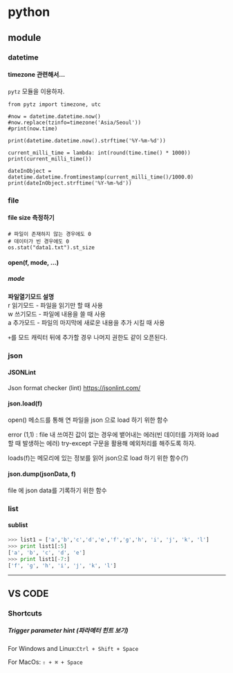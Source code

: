 # python


## module


### datetime

#### timezone 관련해서...
`pytz` 모듈을 이용하자.
```python3
from pytz import timezone, utc

#now = datetime.datetime.now()
#now.replace(tzinfo=timezone('Asia/Seoul'))
#print(now.time)

print(datetime.datetime.now().strftime('%Y-%m-%d'))

current_milli_time = lambda: int(round(time.time() * 1000))
print(current_milli_time())

dateInObject = datetime.datetime.fromtimestamp(current_milli_time()/1000.0)
print(dateInObject.strftime('%Y-%m-%d'))
```

### file

#### file size 측정하기
```python3
# 파일이 존재하지 않는 경우에도 0
# 데이터가 빈 경우에도 0
os.stat("data1.txt").st_size
```
#### open(f, mode, ...)
##### mode
**파일열기모드	설명**
<br>r	읽기모드 - 파일을 읽기만 할 때 사용
<br>w	쓰기모드 - 파일에 내용을 쓸 때 사용
<br>a	추가모드 - 파일의 마지막에 새로운 내용을 추가 시킬 때 사용

`+`를 모드 캐릭터 뒤에 추가할 경우 나머지 권한도 같이 오픈된다.



#### 

### json
#### JSONLint
Json format checker (lint)
https://jsonlint.com/

#### json.load(f)
open() 메소드를 통해 연 파일을 json 으로 load 하기 위한 함수

error (1,1) : file 내 쓰여진 값이 없는 경우에 뱉어내는 에러(빈 데이터를 가져와 load 할 때 발생하는 에러)
try-except 구문을 활용해 예외처리를 해주도록 하자.

loads(f)는 메모리에 있는 정보를 읽어 json으로 load 하기 위한 함수(?)

#### json.dump(jsonData, f)
file 에 json data를 기록하기 위한 함수


### list

#### sublist
```python
>>> list1 = ['a','b','c','d','e','f','g','h', 'i', 'j', 'k', 'l']
>>> print list1[:5]
['a', 'b', 'c', 'd', 'e']
>>> print list1[-7:]
['f', 'g', 'h', 'i', 'j', 'k', 'l']
```


------

## VS CODE
### Shortcuts
##### Trigger parameter hint (파라메터 힌트 보기)

For Windows and Linux:`Ctrl + Shift + Space`

For MacOs:
`⇧ + ⌘ + Space`
